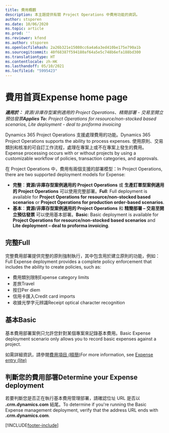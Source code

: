 ```yaml
---
title: 費用概觀
description: 本主題提供有關 Project Operations 中費用功能的資訊。
author: stsporen
ms.date: 10/06/2020
ms.topic: article
ms.prod: ''
ms.reviewer: kfend
ms.author: stsporen
ms.openlocfilehash: 2a26b321e15080cc6a4a6a3ed410be175e790a1b
ms.sourcegitcommit: 40f68387f594180af64a5e5c748b6efa188bd300
ms.translationtype: HT
ms.contentlocale: zh-HK
ms.lasthandoff: 05/10/2021
ms.locfileid: "5995423"
---
```

# <a name="expense-home-page"></a><span data-ttu-id="c68cd-103">費用首頁</span><span class="sxs-lookup"><span data-stu-id="c68cd-103">Expense home page</span></span>

<span data-ttu-id="c68cd-104">_**適用於：** 資源/非庫存型案例適用的 Project Operations、精簡部署 - 交易至開立預估發票_</span><span class="sxs-lookup"><span data-stu-id="c68cd-104">_**Applies To:** Project Operations for resource/non-stocked based scenarios, Lite deployment - deal to proforma invoicing_</span></span>


<span data-ttu-id="c68cd-105">Dynamics 365 Project Operations 支援處理費用的功能。</span><span class="sxs-lookup"><span data-stu-id="c68cd-105">Dynamics 365 Project Operations supports the ability to process expenses.</span></span> <span data-ttu-id="c68cd-106">使用原則、交易類別和核准的可自訂工作流程，處理在專案上或不在專案上發生的費用。</span><span class="sxs-lookup"><span data-stu-id="c68cd-106">Expense processing occurs with or without projects by using a customizable workflow of policies, transaction categories, and approvals.</span></span>

<span data-ttu-id="c68cd-107">在 Project Operations 中，費用有兩個支援的部署模型：</span><span class="sxs-lookup"><span data-stu-id="c68cd-107">In Project Operations, there are two supported deployment models for Expense:</span></span> 

- <span data-ttu-id="c68cd-108">**完整**：**資源/非庫存型案例適用的 Project Operations** 或 **生產訂單型案例適用的 Project Operations** 可以使用完整部署。</span><span class="sxs-lookup"><span data-stu-id="c68cd-108">**Full**: Full deployment is available for **Project Operations for resource/non-stocked based scenarios** or **Project Operations for production order-based scenarios**.</span></span>
- <span data-ttu-id="c68cd-109">**基本**：**資源/非庫存型案例適用的 Project Operations** 和 **精簡部署 – 交易至開立預估發票** 可以使用基本部署。</span><span class="sxs-lookup"><span data-stu-id="c68cd-109">**Basic**: Basic deployment is available for **Project Operations for resource/non-stocked based scenarios** and **Lite deployment – deal to proforma invoicing**.</span></span>

## <a name="full"></a><span data-ttu-id="c68cd-110">完整</span><span class="sxs-lookup"><span data-stu-id="c68cd-110">Full</span></span> 
<span data-ttu-id="c68cd-111">完整費用部署提供完整的原則強制執行，其中包含用於建立原則的功能，例如：</span><span class="sxs-lookup"><span data-stu-id="c68cd-111">Full Expense deployment provides a complete policy enforcement that includes the ability to create policies, such as:</span></span>

  - <span data-ttu-id="c68cd-112">費用類別限制</span><span class="sxs-lookup"><span data-stu-id="c68cd-112">Expense category limits</span></span>
  - <span data-ttu-id="c68cd-113">差旅</span><span class="sxs-lookup"><span data-stu-id="c68cd-113">Travel</span></span>
  - <span data-ttu-id="c68cd-114">按日</span><span class="sxs-lookup"><span data-stu-id="c68cd-114">Per diem</span></span>
  - <span data-ttu-id="c68cd-115">信用卡匯入</span><span class="sxs-lookup"><span data-stu-id="c68cd-115">Credit card imports</span></span>
  - <span data-ttu-id="c68cd-116">收據光學字元辨識</span><span class="sxs-lookup"><span data-stu-id="c68cd-116">Receipt optical character recognition</span></span>

## <a name="basic"></a><span data-ttu-id="c68cd-117">基本</span><span class="sxs-lookup"><span data-stu-id="c68cd-117">Basic</span></span> 
<span data-ttu-id="c68cd-118">基本費用部署案例只允許您針對某個專案來記錄基本費用。</span><span class="sxs-lookup"><span data-stu-id="c68cd-118">Basic Expense deployment scenario only allows you to record basic expenses against a project.</span></span> 

<span data-ttu-id="c68cd-119">如需詳細資訊，請參閱[費用項目 (精簡)](basic-expense.md)</span><span class="sxs-lookup"><span data-stu-id="c68cd-119">For more information, see [Expense entry (lite)](basic-expense.md)</span></span>

## <a name="determine-your-expense-deployment"></a><span data-ttu-id="c68cd-120">判斷您的費用部署</span><span class="sxs-lookup"><span data-stu-id="c68cd-120">Determine your Expense deployment</span></span>
<span data-ttu-id="c68cd-121">若要判斷您是否正在執行基本費用管理部署，請確認位址 URL 是否以 **.crm.dynamics.com** 結尾。</span><span class="sxs-lookup"><span data-stu-id="c68cd-121">To determine if you're running the Basic Expense management deployment, verify that the address URL ends with **.crm.dynamics.com**.</span></span> 


[!INCLUDE[footer-include](../includes/footer-banner.md)]